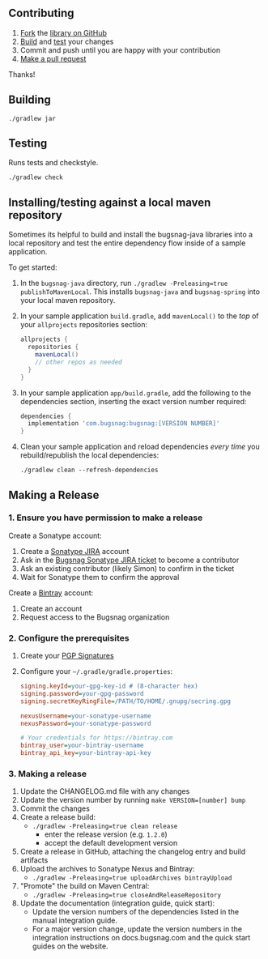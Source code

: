 ## Contributing

1. [Fork](https://help.github.com/articles/fork-a-repo) the
   [library on GitHub](https://github.com/bugsnag/bugsnag-java)
2. [Build](#building) and [test](#testing) your changes
3. Commit and push until you are happy with your contribution
4. [Make a pull request](https://help.github.com/articles/using-pull-requests)

Thanks!

## Building

```
./gradlew jar
```

## Testing

Runs tests and checkstyle.

```
./gradlew check
```

## Installing/testing against a local maven repository

Sometimes its helpful to build and install the bugsnag-java libraries into a
local repository and test the entire dependency flow inside of a sample
application.

To get started:

1. In the `bugsnag-java` directory, run
   `./gradlew -Preleasing=true publishToMavenLocal`.
   This installs `bugsnag-java` and `bugsnag-spring` into your local
   maven repository.
2. In your sample application `build.gradle`, add `mavenLocal()` to the *top* of
   your `allprojects` repositories section:

   ```groovy
   allprojects {
     repositories {
       mavenLocal()
       // other repos as needed
     }
   }
   ```
3. In your sample application `app/build.gradle`, add the following to the
   dependencies section, inserting the exact version number required:

   ```groovy
   dependencies {
     implementation 'com.bugsnag:bugsnag:[VERSION NUMBER]'
   }
   ```
4. Clean your sample application and reload dependencies *every time* you
   rebuild/republish the local dependencies:

   ```
   ./gradlew clean --refresh-dependencies
   ```

## Making a Release

### 1. Ensure you have permission to make a release

Create a Sonatype account:

1. Create a [Sonatype JIRA](https://issues.sonatype.org) account
1. Ask in the [Bugsnag Sonatype JIRA ticket](https://issues.sonatype.org/browse/OSSRH-5533) to become a contributor
1. Ask an existing contributor (likely Simon) to confirm in the ticket
1. Wait for Sonatype them to confirm the approval

Create a [Bintray](https://bintray.com) account:

1. Create an account
1. Request access to the Bugsnag organization

### 2. Configure the prerequisites

1. Create your [PGP Signatures](http://central.sonatype.org/pages/working-with-pgp-signatures.html)
2. Configure your `~/.gradle/gradle.properties`:

   ```ini
   signing.keyId=your-gpg-key-id # (8-character hex)
   signing.password=your-gpg-password
   signing.secretKeyRingFile=/PATH/TO/HOME/.gnupg/secring.gpg

   nexusUsername=your-sonatype-username
   nexusPassword=your-sonatype-password

   # Your credentials for https://bintray.com
   bintray_user=your-bintray-username
   bintray_api_key=your-bintray-api-key
   ```

### 3. Making a release

1. Update the CHANGELOG.md file with any changes
1. Update the version number by running `make VERSION=[number] bump`
1. Commit the changes
1. Create a release build:
   * `./gradlew -Preleasing=true clean release`
     - enter the release version (e.g. `1.2.0`)
     - accept the default development version
1. Create a release in GitHub, attaching the changelog entry and build artifacts
1. Upload the archives to Sonatype Nexus and Bintray:
   * `./gradlew -Preleasing=true uploadArchives bintrayUpload`
1. "Promote" the build on Maven Central:
   * `./gradlew -Preleasing=true closeAndReleaseRepository`
1. Update the documentation (integration guide, quick start):
   * Update the version numbers of the dependencies listed in the manual
     integration guide.
   * For a major version change, update the version numbers in the integration
     instructions on docs.bugsnag.com and the quick start guides on the website.
